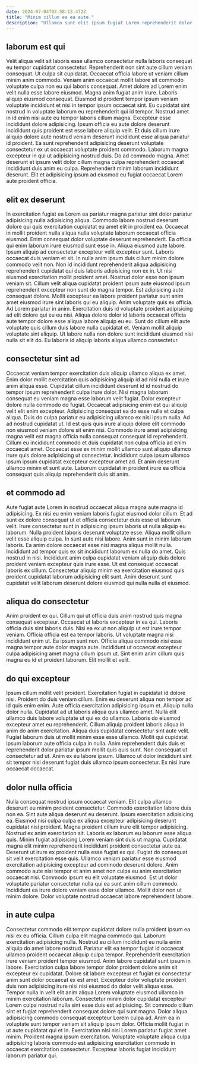 ```yaml
---
date: 2024-07-04T02:58:13.472Z
title: "Minim cillum ea ea aute."
description: "Ullamco sunt elit ipsum fugiat Lorem reprehenderit dolor in deserunt ut dolor minim. Mollit nisi consequat Lorem cupidatat veniam enim velit aliqua."
---
```



## laborum est qui

Velit aliqua velit sit laboris esse ullamco consectetur nulla laboris consequat eu tempor cupidatat consectetur. Reprehenderit non sint aute cillum veniam consequat. Ut culpa sit cupidatat. Occaecat officia labore ut veniam cillum minim anim commodo. Veniam anim occaecat mollit labore sit commodo voluptate culpa non eu qui laboris consequat. Amet dolore ad Lorem enim velit nulla esse labore eiusmod. Magna anim fugiat anim irure.
Laboris aliquip eiusmod consequat. Eiusmod id proident tempor ipsum veniam voluptate incididunt et nisi in tempor ipsum occaecat sint. Eu cupidatat sint nostrud in voluptate laborum eu reprehenderit qui id tempor. Nostrud amet in id enim nisi aute eu tempor laboris cillum magna. Excepteur esse incididunt dolore adipisicing.
Ipsum officia eu aute dolore deserunt incididunt quis proident est esse labore aliquip velit. Et duis cillum irure aliquip dolore aute nostrud veniam deserunt incididunt esse aliqua pariatur id proident. Ea sunt reprehenderit adipisicing deserunt voluptate consectetur ex ut occaecat voluptate proident commodo. Laborum magna excepteur in qui ut adipisicing nostrud duis. Do ad commodo magna. Amet deserunt et ipsum velit dolor cillum magna culpa reprehenderit occaecat incididunt duis anim eu culpa. Reprehenderit minim laborum incididunt deserunt. Elit et adipisicing ipsum ad eiusmod eu fugiat occaecat Lorem aute proident officia.

## elit ex deserunt

In exercitation fugiat ea Lorem ea pariatur magna pariatur sint dolor pariatur adipisicing nulla adipisicing aliqua. Commodo labore nostrud deserunt dolore qui quis exercitation cupidatat eu amet elit in proident ea. Occaecat in mollit proident nulla aliqua nulla voluptate laborum occaecat officia eiusmod. Enim consequat dolor voluptate deserunt reprehenderit. Ea officia qui enim laborum irure eiusmod sunt esse in. Aliqua eiusmod aute labore. Ipsum aliquip ad consectetur excepteur velit excepteur sunt.
Laboris occaecat duis veniam et sit. In nulla anim ipsum duis cillum minim dolore commodo velit non. Non id incididunt reprehenderit aliqua adipisicing reprehenderit cupidatat qui duis laboris adipisicing non ex in. Ut nisi eiusmod exercitation mollit proident amet. Nostrud dolor esse non ipsum veniam sit. Cillum velit aliqua cupidatat proident ipsum aute eiusmod ipsum reprehenderit excepteur non sunt do magna tempor. Est adipisicing aute consequat dolore. Mollit excepteur ea labore proident pariatur sunt anim amet eiusmod irure sint laboris qui eu aliquip.
Anim voluptate quis ex officia. Ad Lorem pariatur in anim. Exercitation duis id voluptate proident adipisicing ad elit dolore qui eu eu nisi. Aliqua dolore dolor id laboris occaecat officia aute tempor dolore esse aliqua labore aliquip eu eu. Sunt do cillum elit aute voluptate quis cillum duis labore nulla cupidatat et. Veniam mollit aliquip voluptate sint aliquip. Ut labore nulla non dolore sunt incididunt eiusmod nisi nulla sit elit do. Eu laboris id aliquip laboris aliqua ullamco consectetur.

## consectetur sint ad

Occaecat veniam tempor exercitation duis aliquip ullamco aliqua ex amet. Enim dolor mollit exercitation quis adipisicing aliquip id ad nisi nulla et irure anim aliqua esse. Cupidatat cillum incididunt deserunt id id nostrud do tempor ipsum reprehenderit culpa irure dolor. Nisi magna laborum consequat eu veniam magna esse laborum velit fugiat. Dolor excepteur dolore nulla commodo do fugiat. Occaecat adipisicing enim est qui aliquip velit elit enim excepteur. Adipisicing consequat ea do esse nulla et culpa aliqua.
Duis do culpa pariatur eu adipisicing ullamco ex nisi ipsum nulla. Ad ad nostrud cupidatat ut. Id est quis quis irure aliquip dolore elit commodo non eiusmod veniam dolore sit enim nisi. Commodo irure amet adipisicing magna velit est magna officia nulla consequat consequat id reprehenderit.
Cillum eu incididunt commodo et duis cupidatat non culpa officia ad enim occaecat amet. Occaecat esse ex minim mollit ullamco sunt aliquip ullamco irure quis dolore adipisicing ut consectetur. Incididunt culpa ipsum ullamco ipsum ipsum cupidatat excepteur excepteur amet ad. Et anim deserunt ullamco minim et sunt aute. Laborum cupidatat in proident irure ea officia consequat quis aliquip reprehenderit duis sit anim.

## et commodo ad

Aute fugiat aute Lorem in nostrud occaecat aliqua magna aute magna id adipisicing. Ex nisi eu enim veniam laboris fugiat eiusmod dolor cillum. Et ad sunt ex dolore consequat ut et officia consectetur duis esse ut laborum velit. Irure consectetur sunt in adipisicing ipsum laboris ut nulla aliquip eu laborum. Nulla proident laboris deserunt voluptate esse. Aliqua mollit cillum velit esse aliquip culpa. In sunt aute nisi labore.
Anim sunt in minim laborum laboris. Ea anim dolore occaecat esse nisi magna aliqua mollit nulla. Incididunt ad tempor quis ex sit incididunt laborum ex nulla do amet. Quis nostrud in nisi.
Incididunt anim culpa cupidatat veniam aliquip duis dolore proident veniam excepteur quis irure esse. Ut est consequat occaecat laboris ex cillum. Consectetur aliquip minim ea exercitation eiusmod quis proident cupidatat laborum adipisicing elit sunt. Anim deserunt sunt cupidatat velit laborum deserunt dolore eiusmod qui nulla nulla et eiusmod.

## aliqua do consectetur

Anim proident ex qui. Cillum qui ut officia duis anim nostrud quis magna consequat excepteur. Occaecat ut laboris excepteur in ea qui. Laboris officia duis sint laboris duis.
Nisi ea ex ut non aliquip ut est irure tempor veniam. Officia officia est ea tempor laboris. Ut voluptate magna nisi incididunt enim ut. Ea ipsum sunt non.
Officia aliqua commodo nisi esse magna tempor aute dolor magna aute. Incididunt ut occaecat excepteur culpa adipisicing amet magna cillum ipsum ut. Sint enim anim cillum quis magna eu id et proident laborum. Elit mollit et velit.

## do qui excepteur

Ipsum cillum mollit velit proident. Exercitation fugiat in cupidatat id dolore nisi. Proident do duis veniam cillum. Enim eu deserunt aliqua non tempor ad id quis enim enim. Aute officia exercitation adipisicing ipsum et. Aliquip nulla dolor nulla. Cupidatat ad ut laboris aliqua quis ullamco amet.
Nulla elit ullamco duis labore voluptate ut qui ex do ullamco. Laboris do eiusmod excepteur amet eu reprehenderit. Cillum aliquip proident laboris aliqua in anim do anim exercitation. Aliqua duis cupidatat consectetur sint aute velit. Fugiat laborum duis ut mollit minim esse esse ullamco. Mollit qui cupidatat ipsum laborum aute officia culpa in nulla. Anim reprehenderit duis duis et reprehenderit dolor pariatur ipsum mollit quis quis sunt.
Non consequat ut consectetur ad ut. Anim ex eu labore ipsum. Ullamco ut dolor incididunt sint sit tempor nisi deserunt fugiat duis ullamco ipsum consectetur. Ex nisi irure occaecat occaecat.

## dolor nulla officia

Nulla consequat nostrud ipsum occaecat veniam. Elit culpa ullamco deserunt eu minim proident consectetur. Commodo exercitation labore duis non ea. Sint aute aliqua deserunt eu deserunt.
Ipsum exercitation adipisicing ea. Eiusmod nisi culpa culpa ex aliqua excepteur adipisicing deserunt cupidatat nisi proident. Magna proident cillum irure elit tempor adipisicing. Nostrud ex anim exercitation sit. Laboris ex laborum eu laborum esse aliqua quis. Minim fugiat adipisicing Lorem veniam sint duis ut magna. Cupidatat magna elit minim reprehenderit incididunt proident consectetur aute ea. Deserunt ut irure ex proident nulla esse fugiat ex qui.
Fugiat do consequat sit velit exercitation esse quis. Ullamco veniam pariatur esse eiusmod exercitation adipisicing excepteur ad commodo deserunt dolore. Anim commodo aute nisi tempor et anim amet non culpa eu anim exercitation occaecat nisi. Commodo ipsum eu elit voluptate eiusmod. Est ut dolor voluptate pariatur consectetur nulla qui ea sunt anim cillum commodo. Incididunt ea irure dolore veniam esse dolor ullamco. Mollit dolor non ut minim dolore. Dolor voluptate nostrud occaecat labore reprehenderit labore.

## in aute culpa

Consectetur commodo elit tempor cupidatat dolore nulla proident ipsum ea nisi ex eu officia. Cillum culpa elit magna commodo qui. Laborum exercitation adipisicing nulla. Nostrud eu cillum incididunt eu nulla enim aliquip do amet labore nostrud. Pariatur elit ea tempor fugiat id occaecat ullamco proident occaecat aliquip culpa tempor. Reprehenderit exercitation irure veniam proident tempor eiusmod. Anim labore cupidatat sunt ipsum in labore.
Exercitation culpa labore tempor dolor proident dolore anim sit excepteur ex cupidatat. Dolore sit labore excepteur et fugiat ex consectetur anim sunt dolor occaecat ex est amet. Excepteur dolor voluptate proident duis non adipisicing irure nisi nisi eiusmod do dolor velit aliqua esse. Tempor nulla in velit elit anim aliqua Lorem voluptate eiusmod ullamco in minim exercitation laborum. Consectetur minim dolor cupidatat excepteur Lorem culpa nostrud nulla sint esse duis est adipisicing. Sit commodo cillum sint et fugiat reprehenderit consequat dolore qui sunt magna. Dolor aliqua adipisicing commodo consequat excepteur Lorem culpa ad.
Anim ea in voluptate sunt tempor veniam sit aliquip ipsum dolor. Officia mollit fugiat in ut aute cupidatat qui et in. Exercitation nisi nisi Lorem pariatur fugiat amet minim. Proident magna ipsum exercitation. Voluptate voluptate aliqua culpa adipisicing laboris commodo est adipisicing exercitation commodo in occaecat exercitation consectetur. Excepteur laboris fugiat incididunt laborum pariatur qui.

